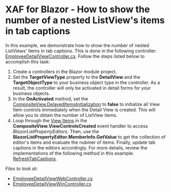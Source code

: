 # XAF for Blazor - How to show the number of a nested ListView's items in tab captions

In this example, we demonstrate how to show the number of nested ListViews' items in tab captions. This is done in the following controller: [EmployeeDetailViewController.cs](./CS/ListViewCountInTab.Module.Blazor/Controllers/EmployeeDetailViewController.cs). Follow the steps listed below to accomplish this task:
1. Create a controllers in the Blazor module project.
2. Set the **TargetViewType** property to the **DetailView** and the **TargetObjectType** to your business object type in the controller. As a result, the controller will only be activated in detail forms for your business objects.
3. In the **OnActivated** method, set the [CompositeView.DelayedItemsInitialization](https://docs.devexpress.com/eXpressAppFramework/DevExpress.ExpressApp.CompositeView.DelayedItemsInitialization) to **false** to initialize all View Item controls immediately when the Detail View is created. This will allow you to obtain the number of ListView items.
8. Loop through the [View Items](https://docs.devexpress.com/eXpressAppFramework/112612/concepts/ui-construction/view-items) in the **CompositeView.ViewControlsCreated** event handler to access *BlazorListPropertyEditors*. Then, use the **BlazorListPropertyEditor.MemberInfo.GetValue** to get the collection of editor's items and evaluate the nubmer of items. Finally, update tab captions in the editors accordingly. For more details, review the implementations of the following method in this example: [RefreshTabCaptions](./CS/ListViewCountInTab.Module.Blazor/Controllers/EmployeeDetailViewController.cs#L36).

<!-- default file list -->
*Files to look at*:

* [EmployeeDetailViewWebController.cs](./CS/ListViewCountInTabs.Module.Web/Controllers/EmployeeDetailViewWebController.cs)
* [EmployeeDetailViewWinController.cs](./CS/ListViewCountInTabs.Module.Win/Controllers/EmployeeDetailViewWinController.cs)
<!-- default file list end -->